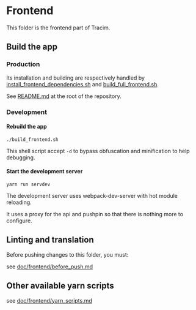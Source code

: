 Frontend
========

This folder is the frontend part of Tracim.

## Build the app

### Production

Its installation and building are respectively handled by [install_frontend_dependencies.sh](../install_frontend_dependencies.sh) and [build_full_frontend.sh](../build_full_frontend.sh).

See [README.md](../README.md) at the root of the repository.


### Development

#### Rebuild the app

    ./build_frontend.sh

This shell script accept `-d` to bypass obfuscation and minification to help debugging.

#### Start the development server

    yarn run servdev

The development server uses webpack-dev-server with hot module reloading.

It uses a proxy for the api and pushpin so that there is nothing more to configure.

## Linting and translation
Before pushing changes to this folder, you must:

see [doc/frontend/before_push.md](../doc/frontend/before_push.md)

## Other available yarn scripts

see [doc/frontend/yarn_scripts.md](../doc/frontend/yarn_scripts.md)
